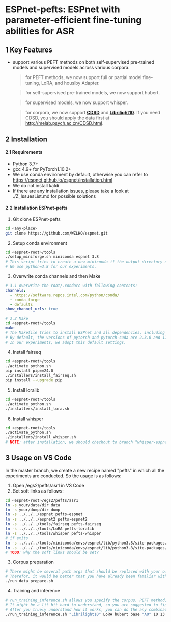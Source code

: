 # ESPnet-pefts: ESPnet with parameter-efficient fine-tuning abilities for ASR

## 1 Key Features

- support various PEFT methods on both self-supervised pre-trained models and supervised models across various corpora.

    > for PEFT methods, we now support full or partial model fine-tuning, LoRA, and houslby Adapter. 

    > for self-supervised pre-trained models, we now support hubert.

    > for supervised models, we now support whisper.

    > for corpora, we now support [**CDSD**](https://arxiv.org/pdf/2310.15930) and [**Librilight10**](https://arxiv.org/pdf/1912.07875). If you need CDSD, you should apply the data first at http://melab.psych.ac.cn/CDSD.html.

## 2 Installation

#### 2.1 Requirements
- Python 3.7+
- gcc 4.9+ for PyTorch1.10.2+
- We use conda enviroment by default, otherwise you can refer to https://espnet.github.io/espnet/installation.html
- We do not install kaldi
- If there are any installation issues, please take a look at ./Z_IssuesList.md for possible solutions

#### 2.2 Installation ESPnet-pefts
1. Git clone ESPnet-pefts
``` bash
cd <any-place>
git clone https://github.com/WZLHQ/espnet.git
```
2. Setup conda environment
``` bash
cd <espnet-root>/tools
./setup_miniforge.sh miniconda espnet 3.8
# This script tries to create a new miniconda if the output directory doesn't exist.
# We use python=3.8 for our experiments.
```
3. Overwrite conda channels and then Make
```yaml
# 3.1 overwrite the root/.condarc with following contents:
channels:
  - https://software.repos.intel.com/python/conda/
  - conda-forge
  - defaults
show_channel_urls: true
```
``` bash
# 3.2 Make
cd <espnet-root>/tools
make
# The Makefile tries to install ESPnet and all dependencies, including PyTorch.
# By default, the versions of pytorch and pytorch-cuda are 2.3.0 and 12.1, respectively.
# In our experiments, we adopt this default settings.
```
4. Install fairseq
```bash
cd <espnet-root>/tools
./activate_python.sh
pip install pip==24.0
./installers/install_fairseq.sh
pip install --upgrade pip
```
5. Install loralib
```bash
cd <espnet-root>/tools
./activate_python.sh
./installers/install_lora.sh
```
6. Install whisper
```bash
cd <espnet-root>/tools
./activate_python.sh
./installers/install_whisper.sh
# NOTE: after installation, we should chechout to branch "whisper-espnet-pefts" which is create from the tag v20230308
```
## 3 Usage on VS Code
In the master branch, we create a new recipe named "pefts" in which all the experiments are conducted. So the usage is as follows:
1. Open <espnet-root>/egs2/pefts/asr1 in VS Code
2. Set soft links as follows:
```bash
cd <espnet-root>/egs2/pefts/asr1
ln -s your/data/dir data
ln -s your/dump/dir dump
ln -s ../../../espnet pefts-espnet
ln -s ../../../espnet2 pefts-espnet2
ln -s ../../../tools/fairseq pefts-fairseq
ln -s ../../../tools/LoRA pefts-loralib
ln -s ../../../tools/whisper pefts-whisper
# if exits
ln -s ../../../tools/miniconda/envs/espnet/lib/python3.8/site-packages/peft pefts-peft
ln -s ../../../tools/miniconda/envs/espnet/lib/python3.8/site-packages/transformers pefts-transformers
# TODO: why the soft links should be set?
```
3. Corpus preparation
```bash
# There might be several path args that should be replaced with your own path.
# Therefor, it would be better that you have already been familiar with 1) what the first stage of ESPnet do; 2) what the ${local_data_dir}/data.sh do.
./run_data_prepare.sh
```
4. Training and inference
```bash
# run_training_inference.sh allows you specify the corpus, PEFT method, model and its size, key (a unique tag for current experiments) and so on.
# It might be a lit bit hard to understand, so you are suggested to figure out the whole pipline through an example below. 
# After you truely understand how it works, you can do the any combination among corpus, model, and method.
./run_training_inference.sh "Librilight10" LoRA hubert base "A0" 10 13 4 0 "--adapter_conf rank=8 --adapter_conf alpha=8" /*/espnet_outputs
```
